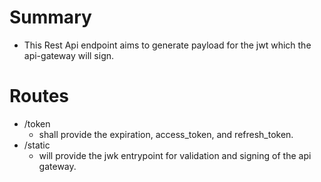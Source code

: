 # Summary
- This Rest Api endpoint aims to generate payload for the jwt which the api-gateway will sign.

# Routes
  - /token
    - shall provide the expiration, access_token, and refresh_token.
  - /static
    - will provide the jwk entrypoint for validation and signing of the api gateway.